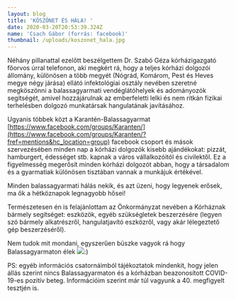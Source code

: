 ```yaml
---
layout: blog
title: 'KÖSZÖNET ÉS HÁLA! '
date: 2020-03-20T20:53:39.324Z
name: 'Csach Gábor (forrás: facebook)'
thumbnail: /uploads/koszonet_hala.jpg
---
```

Néhány pillanattal ezelőtt beszélgettem Dr. Szabó Géza kórházigazgató főorvos úrral telefonon, aki megkért rá, hogy a teljes kórházi dolgozói állomány, különösen a több megyét (Nógrád, Komárom, Pest és Heves megye négy járása) ellátó infektológiai osztály nevében szeretné megköszönni a balassagyarmati vendéglátóhelyek és adományozók segítségét, amivel hozzájárulnak az emberfeletti lelki és nem ritkán fizikai terhelésben dolgozó munkatársak hangulatának javításához.

Ugyanis többek közt a Karantén-Balassagyarmat [https://www.facebook.com/groups/Karanten/](https://www.facebook.com/groups/Karanten/?fref=mentions&hc_location=group) facebook csoport és mások szervezésében minden nap a kórházi dolgozók kisebb ajándékokat: pizzát, hamburgert, édességet stb. kapnak a város vállalkozóitól és civilektől. Ez a figyelmesség megerősít minden kórházi dolgozót abban, hogy a társadalom és a gyarmatiak különösen tisztában vannak a munkájuk értékével.

Minden balassagyarmati hálás nekik, és azt üzeni, hogy legyenek erősek, ma ők a hétköznapok legnagyobb hősei!

Természetesen én is felajánlottam az Önkormányzat nevében a Kórháznak bármely segítséget: eszközök, egyéb szükségletek beszerzésére (legyen szó bármely alkatrészről, hangulatjavító eszközről, vagy akár lélegeztető gép beszerzéséről).

Nem tudok mit mondani, egyszerűen büszke vagyok rá hogy Balassagyarmaton élek ![](https://static.xx.fbcdn.net/images/emoji.php/v9/t4c/1/16/1f642.png):)

PS: egyéb információs csatornáimból tájékoztatok mindenkit, hogy jelen állás szerint nincs Balassagyarmaton és a kórházban beazonosított COVID-19-es pozitív beteg. Információim szerint már túl vagyunk a 40. megfigyelt tesztjén is.